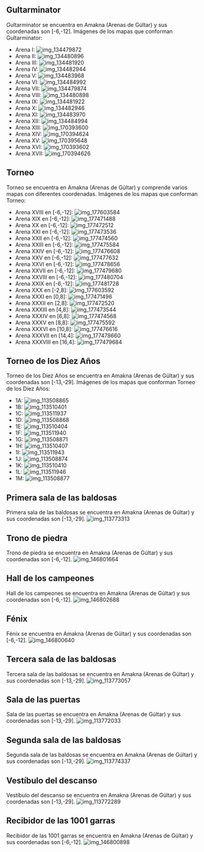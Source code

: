 ## Gultarminator
Gultarminator se encuentra en Amakna (Arenas de Gúltar) y sus coordenadas son [-6,-12].
Imágenes de los mapas que conforman Gultarminator:
- Arena I: ![img_134479872](https://media.discordapp.net/attachments/1115311447145193482/1115324163033415750/134479872.jpg)
- Arena II: ![img_134480896](https://media.discordapp.net/attachments/1115311447145193482/1115324167068332063/134480896.jpg)
- Arena III: ![img_134481920](https://media.discordapp.net/attachments/1115311447145193482/1115324188664803399/134481920.jpg)
- Arena IV: ![img_134482944](https://media.discordapp.net/attachments/1115311447145193482/1115324193677004930/134482944.jpg)
- Arena V: ![img_134483968](https://media.discordapp.net/attachments/1115311447145193482/1115324198127140864/134483968.jpg)
- Arena VI: ![img_134484992](https://media.discordapp.net/attachments/1115311447145193482/1115324202690564168/134484992.jpg)
- Arena VII: ![img_134479874](https://media.discordapp.net/attachments/1115311447145193482/1115324164874711150/134479874.jpg)
- Arena VIII: ![img_134480898](https://media.discordapp.net/attachments/1115311447145193482/1115324169266135110/134480898.jpg)
- Arena IX: ![img_134481922](https://media.discordapp.net/attachments/1115311447145193482/1115324191802138654/134481922.jpg)
- Arena X: ![img_134482946](https://media.discordapp.net/attachments/1115311447145193482/1115324195795107890/134482946.jpg)
- Arena XI: ![img_134483970](https://media.discordapp.net/attachments/1115311447145193482/1115324200631156798/134483970.jpg)
- Arena XII: ![img_134484994](https://media.discordapp.net/attachments/1115311447145193482/1115324204309549096/134484994.jpg)
- Arena XIII: ![img_170393600](https://media.discordapp.net/attachments/1115311447145193482/1115336032091652207/170393600.jpg)
- Arena XIV: ![img_170394624](https://media.discordapp.net/attachments/1115311447145193482/1115336062429057155/170394624.jpg)
- Arena XV: ![img_170395648](https://media.discordapp.net/attachments/1115311447145193482/1115336091281670166/170395648.jpg)
- Arena XVI: ![img_170393602](https://media.discordapp.net/attachments/1115311447145193482/1115336033664520273/170393602.jpg)
- Arena XVII: ![img_170394626](https://media.discordapp.net/attachments/1115311447145193482/1115336064245186701/170394626.jpg)

## Torneo
Torneo se encuentra en Amakna (Arenas de Gúltar) y comprende varios mapas con diferentes coordenadas.
Imágenes de los mapas que conforman Torneo:
- Arena XVIII en [-6,-12]: ![img_177603584](https://media.discordapp.net/attachments/1115311447145193482/1115340271555723314/177603584.jpg)
- Arena XIX en [-6,-12]: ![img_177471488](https://media.discordapp.net/attachments/1115311447145193482/1115339988628930701/177471488.jpg)
- Arena XX en [-6,-12]: ![img_177472512](https://media.discordapp.net/attachments/1115311447145193482/1115340023697522752/177472512.jpg)
- Arena XXI en [-6,-12]: ![img_177473536](https://media.discordapp.net/attachments/1115311447145193482/1115340057319051375/177473536.jpg)
- Arena XXII en [-6,-12]: ![img_177474560](https://media.discordapp.net/attachments/1115311447145193482/1115340068861771806/177474560.jpg)
- Arena XXIII en [-6,-12]: ![img_177475584](https://media.discordapp.net/attachments/1115311447145193482/1115340098419036180/177475584.jpg)
- Arena XXIV en [-6,-12]: ![img_177476608](https://media.discordapp.net/attachments/1115311447145193482/1115340130920710254/177476608.jpg)
- Arena XXV en [-6,-12]: ![img_177477632](https://media.discordapp.net/attachments/1115311447145193482/1115340163879538808/177477632.jpg)
- Arena XXVI en [-6,-12]: ![img_177478656](https://media.discordapp.net/attachments/1115311447145193482/1115340169541853346/177478656.jpg)
- Arena XXVII en [-6,-12]: ![img_177479680](https://media.discordapp.net/attachments/1115311447145193482/1115340203813511208/177479680.jpg)
- Arena XXVIII en [-6,-12]: ![img_177480704](https://media.discordapp.net/attachments/1115311447145193482/1115340214852923412/177480704.jpg)
- Arena XXIX en [-6,-12]: ![img_177481728](https://media.discordapp.net/attachments/1115311447145193482/1115340244527628319/177481728.jpg)
- Arena XXX en [-2,8]: ![img_177603592](https://media.discordapp.net/attachments/1115311447145193482/1115340279768154193/177603592.jpg)
- Arena XXXI en [0,8]: ![img_177471496](https://media.discordapp.net/attachments/1115311447145193482/1115339996883320872/177471496.jpg)
- Arena XXXII en [2,8]: ![img_177472520](https://media.discordapp.net/attachments/1115311447145193482/1115340034359443486/177472520.jpg)
- Arena XXXIII en [4,8]: ![img_177473544](https://media.discordapp.net/attachments/1115311447145193482/1115340065569259570/177473544.jpg)
- Arena XXXIV en [6,8]: ![img_177474568](https://media.discordapp.net/attachments/1115311447145193482/1115340095227174962/177474568.jpg)
- Arena XXXV en [8,8]: ![img_177475592](https://media.discordapp.net/attachments/1115311447145193482/1115340127217143902/177475592.jpg)
- Arena XXXVI en [10,8]: ![img_177476616](https://media.discordapp.net/attachments/1115311447145193482/1115340142413091057/177476616.jpg)
- Arena XXXVII en [14,4]: ![img_177478660](https://media.discordapp.net/attachments/1115311447145193482/1115340172800827473/177478660.jpg)
- Arena XXXVIII en [16,4]: ![img_177479684](https://media.discordapp.net/attachments/1115311447145193482/1115340205747081226/177479684.jpg)

## Torneo de los Diez Años
Torneo de los Diez Años se encuentra en Amakna (Arenas de Gúltar) y sus coordenadas son [-13,-29].
Imágenes de los mapas que conforman Torneo de los Diez Años:
- 1A: ![img_113508865](https://media.discordapp.net/attachments/1115311447145193482/1115320472754737226/113508865.jpg)
- 1B: ![img_113510401](https://media.discordapp.net/attachments/1115311447145193482/1115320484242931863/113510401.jpg)
- 1C: ![img_113511937](https://media.discordapp.net/attachments/1115311447145193482/1115320512260874381/113511937.jpg)
- 1D: ![img_113508868](https://media.discordapp.net/attachments/1115311447145193482/1115320474239500379/113508868.jpg)
- 1E: ![img_113510404](https://media.discordapp.net/attachments/1115311447145193482/1115320485937434625/113510404.jpg)
- 1F: ![img_113511940](https://media.discordapp.net/attachments/1115311447145193482/1115320514710356109/113511940.jpg)
- 1G: ![img_113508871](https://media.discordapp.net/attachments/1115311447145193482/1115320475988541551/113508871.jpg)
- 1H: ![img_113510407](https://media.discordapp.net/attachments/1115311447145193482/1115320507072520352/113510407.jpg)
- 1I: ![img_113511943](https://media.discordapp.net/attachments/1115311447145193482/1115320516409045133/113511943.jpg)
- 1J: ![img_113508874](https://media.discordapp.net/attachments/1115311447145193482/1115320478001799208/113508874.jpg)
- 1K: ![img_113510410](https://media.discordapp.net/attachments/1115311447145193482/1115320510046285924/113510410.jpg)
- 1L: ![img_113511946](https://media.discordapp.net/attachments/1115311447145193482/1115320520347496569/113511946.jpg)
- 1M: ![img_113508877](https://media.discordapp.net/attachments/1115311447145193482/1115320480937824256/113508877.jpg)

## Primera sala de las baldosas
Primera sala de las baldosas se encuentra en Amakna (Arenas de Gúltar) y sus coordenadas son [-13,-29].
![img_113773313](https://media.discordapp.net/attachments/1115311447145193482/1115320559060930650/113773313.jpg)

## Trono de piedra
Trono de piedra se encuentra en Amakna (Arenas de Gúltar) y sus coordenadas son [-6,-12].
![img_146801664](https://media.discordapp.net/attachments/1115311447145193482/1115327258421370980/146801664.jpg)

## Hall de los campeones
Hall de los campeones se encuentra en Amakna (Arenas de Gúltar) y sus coordenadas son [-6,-12].
![img_146802688](https://media.discordapp.net/attachments/1115311447145193482/1115327261386752041/146802688.jpg)

## Fénix
Fénix se encuentra en Amakna (Arenas de Gúltar) y sus coordenadas son [-6,-12].
![img_146800640](https://media.discordapp.net/attachments/1115311447145193482/1115327233268133939/146800640.jpg)

## Tercera sala de las baldosas
Tercera sala de las baldosas se encuentra en Amakna (Arenas de Gúltar) y sus coordenadas son [-13,-29].
![img_113773057](https://media.discordapp.net/attachments/1115311447145193482/1115320557454504097/113773057.jpg)

## Sala de las puertas
Sala de las puertas se encuentra en Amakna (Arenas de Gúltar) y sus coordenadas son [-13,-29].
![img_113772033](https://media.discordapp.net/attachments/1115311447145193482/1115320554191331348/113772033.jpg)

## Segunda sala de las baldosas
Segunda sala de las baldosas se encuentra en Amakna (Arenas de Gúltar) y sus coordenadas son [-13,-29].
![img_113774337](https://media.discordapp.net/attachments/1115311447145193482/1115320562101792828/113774337.jpg)

## Vestíbulo del descanso
Vestíbulo del descanso se encuentra en Amakna (Arenas de Gúltar) y sus coordenadas son [-13,-29].
![img_113772289](https://media.discordapp.net/attachments/1115311447145193482/1115320555600621738/113772289.jpg)

## Recibidor de las 1001 garras
Recibidor de las 1001 garras se encuentra en Amakna (Arenas de Gúltar) y sus coordenadas son [-6,-12].
![img_146800898](https://media.discordapp.net/attachments/1115311447145193482/1115327235574997033/146800898.jpg)